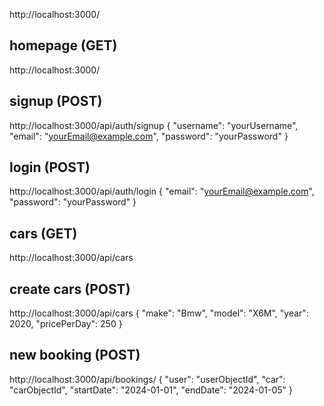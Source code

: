 http://localhost:3000/


## homepage (GET)
http://localhost:3000/


## signup (POST)
http://localhost:3000/api/auth/signup
{
  "username": "yourUsername",
  "email": "yourEmail@example.com",
  "password": "yourPassword"
}


## login (POST)
http://localhost:3000/api/auth/login
{
  "email": "yourEmail@example.com",
  "password": "yourPassword"
}


## cars (GET)
http://localhost:3000/api/cars


## create cars (POST)
http://localhost:3000/api/cars
{
  "make": "Bmw",
  "model": "X6M",
  "year": 2020,
  "pricePerDay": 250
}


## new booking (POST)
http://localhost:3000/api/bookings/
{
  "user": "userObjectId",
  "car": "carObjectId",
  "startDate": "2024-01-01",
  "endDate": "2024-01-05"
}

